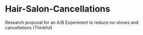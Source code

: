# Hair-Salon-Cancellations
Research proposal for an A/B Experiment to reduce no-shows and cancellations (Thinkful)
